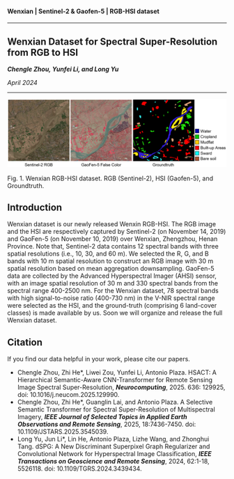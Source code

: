#### Wenxian | Sentinel-2 & Gaofen-5 | RGB-HSI dataset
---
## Wenxian Dataset for Spectral Super-Resolution from RGB to HSI

***Chengle Zhou, Yunfei Li, and Long Yu***

*April 2024*

---

![image](https://github.com/chengle-zhou/MY-IMAGE/blob/29310b9f10654bcac872d91b97311271a577d6e9/Wenxian/image-2.png)

Fig. 1. Wenxian RGB-HSI dataset. RGB (Sentinel-2), HSI (Gaofen-5), and Groundtruth.

## Introduction

Wenxian dataset is our newly released Wenxin RGB-HSI. The RGB image and the HSI are respectively captured by Sentinel-2 (on November 14, 2019) and GaoFen-5 (on November 10, 2019) over Wenxian, Zhengzhou, Henan Province. Note that, Sentinel-2 data contains 12 spectral bands with three spatial resolutions (i.e., 10, 30, and 60 m). We selected the R, G, and B bands with 10 m spatial resolution to construct an RGB image with 30 m spatial resolution based on mean aggregation downsampling. GaoFen-5 data are collected by the Advanced Hyperspectral Imager (AHSI) sensor, with an image spatial resolution of 30 m and 330 spectral bands from the spectral range 400-2500 nm. For the Wenxian dataset, 78 spectral bands with high signal-to-noise ratio (400-730 nm) in the V-NIR spectral range were selected as the HSI, and the ground-truth (comprising 6 land-cover classes) is made available by us. Soon we will organize and release the full Wenxian dataset.


## Citation

If you find our data helpful in your work, please cite our papers.

* Chengle Zhou, Zhi He*, Liwei Zou, Yunfei Li, Antonio Plaza. HSACT: A Hierarchical Semantic-Aware CNN-Transformer for Remote Sensing Image Spectral Super-Resolution, ***Neurocomputing***, 2025. 636: 129925, doi: 10.1016/j.neucom.2025.129990.
* Chengle Zhou, Zhi He*, Guanglin Lai, and Antonio Plaza. A Selective Semantic Transformer for Spectral Super-Resolution of Multispectral Imagery, ***IEEE Journal of Selected Topics in Applied Earth Observations and Remote Sensing***, 2025, 18:7436-7450. doi: 10.1109/JSTARS.2025.3545039.
* Long Yu, Jun Li*, Lin He, Antonio Plaza, Lizhe Wang, and Zhonghui Tang. dSPG: A New Discriminant Superpixel Graph Regularizer and Convolutional Network for Hyperspectral Image Classification, ***IEEE Transactions on Geoscience and Remote Sensing***, 2024, 62:1-18, 5526118. doi: 10.1109/TGRS.2024.3439434.

